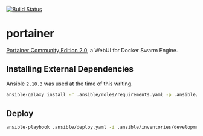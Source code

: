 [![Build Status](https://drone-ci.hopto.org/api/badges/Diesel-Net/portainer/status.svg)](https://drone-ci.hopto.org/Diesel-Net/portainer)

# portainer
[Portainer Community Edition 2.0](https://www.portainer.io/), a WebUI for Docker Swarm Engine.

## Installing External Dependencies
Ansible `2.10.3` was used at the time of this writing.
```bash
ansible-galaxy install -r .ansible/roles/requirements.yaml -p .ansible/roles --force
```

## Deploy
```bash
ansible-playbook .ansible/deploy.yaml -i .ansible/inventories/development/hosts --vault-id ~/.tokens/vault.txt
```
